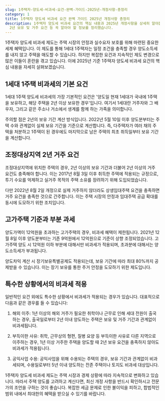 ```yaml
---
slug: 1주택자-양도세-비과세-요건-완벽-가이드-2025년-개정사항-총정리
category: 1
title: 1주택자 양도세 비과세 요건 완벽 가이드 2025년 개정사항 총정리
description: 1주택자 양도세 비과세 요건의 핵심 내용과 2025년 개정사항을 상세히 알아봅니다. 1세대 1주택 비과세 기준, 고가주택 기준,
  2년 보유 및 거주 요건 등 꼭 알아야 할 정보를 정리했습니다.
---
```

1주택자 양도세 비과세 제도는 주택 시장의 안정과 실수요자 보호를 위해 마련된 중요한 세제 혜택입니다. 이 제도를 통해 1세대 1주택자는 일정 조건을 충족할 경우 양도소득세를 내지 않고 주택을 매도할 수 있습니다. 하지만 복잡한 요건과 지속적인 제도 변경으로 많은 이들이 혼란을 겪고 있습니다. 이에 2025년 기준 1주택자 양도세 비과세 요건의 핵심 내용을 자세히 살펴보겠습니다.

## 1세대 1주택 비과세의 기본 요건

1세대 1주택 양도세 비과세의 가장 기본적인 요건은 '양도일 현재 1세대가 국내에 1주택을 보유하고, 해당 주택을 2년 이상 보유한 경우'입니다. 여기서 1세대란 거주자와 그 배우자, 그리고 같은 주소나 거소에서 생계를 함께 하는 가족을 의미합니다.

주의할 점은 2년의 보유 기간 계산 방식입니다. 2022년 5월 10일 이후 양도분부터는 주택 수와 관계없이 실제 보유 기간을 기준으로 계산합니다. 즉, 다주택자가 여러 채의 주택을 처분하고 1주택이 된 경우에도 마지막으로 남은 주택의 최초 취득일부터 보유 기간을 계산합니다.

## 조정대상지역 2년 거주 요건

조정대상지역에 위치한 주택의 경우, 2년 이상의 보유 기간과 더불어 2년 이상의 거주 요건도 충족해야 합니다. 이는 2017년 8월 3일 이후 취득한 주택에 적용되는 규정으로, 투기 수요를 억제하고 실거주 목적의 주택 소유를 장려하기 위해 도입되었습니다.

다만 2022년 8월 2일 개정으로 실제 거주하지 않더라도 상생임대주택 요건을 충족하면 거주 요건을 충족한 것으로 간주합니다. 이는 주택 시장의 안정과 임대주택 공급 확대를 동시에 도모하기 위한 조치입니다.

## 고가주택 기준과 부분 과세

양도가액이 12억원을 초과하는 고가주택의 경우, 비과세 혜택이 제한됩니다. 2021년 12월 8일 이후 양도분부터는 기존 9억원에서 12억원으로 기준이 상향 조정되었습니다. 고가주택 양도 시 12억원 이하 부분에 대해서만 비과세가 적용되며, 초과분에 대해서는 양도소득세가 부과됩니다.

양도차익 계산 시 장기보유특별공제도 적용되는데, 보유 기간에 따라 최대 80%까지 공제받을 수 있습니다. 이는 장기 보유를 통한 주거 안정을 도모하기 위한 제도입니다.

## 특수한 상황에서의 비과세 적용

일반적인 요건 외에도 특수한 상황에서 비과세가 적용되는 경우가 있습니다. 대표적으로 다음과 같은 경우를 들 수 있습니다:

1. 해외 이주: 1년 이상의 해외 거주가 필요한 취학이나 근무로 인해 세대 전원이 출국하는 경우, 출국일로부터 2년 이내 양도하는 주택은 보유 및 거주 기간과 관계없이 비과세됩니다.

2. 부득이한 사유: 취학, 근무상의 형편, 질병 요양 등 부득이한 사유로 다른 지역으로 이주하는 경우, 1년 이상 거주한 주택을 양도할 때 2년 보유 요건을 충족하지 않아도 비과세가 적용됩니다.

3. 공익사업 수용: 공익사업을 위해 수용되는 주택의 경우, 보유 기간과 관계없이 비과세되며, 수용일로부터 5년 이내 양도하는 잔존 주택이나 토지도 비과세 대상입니다.

1주택자 양도세 비과세 제도는 주택 시장과 경제 상황에 따라 지속적으로 변화하고 있습니다. 따라서 주택 양도를 고려하고 계신다면, 최신 개정 사항을 반드시 확인하시고 전문가의 조언을 구하는 것이 좋습니다. 복잡한 세금 문제로 인한 불이익을 피하고, 합법적인 범위 내에서 최대한의 혜택을 받으실 수 있기를 바랍니다.